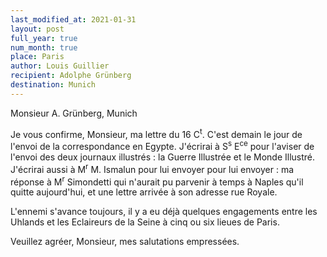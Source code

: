 ```yaml
---
last_modified_at: 2021-01-31
layout: post
full_year: true
num_month: true
place: Paris
author: Louis Guillier
recipient: Adolphe Grünberg
destination: Munich
---
```


Monsieur A. Grünberg, Munich


Je vous confirme, Monsieur, ma lettre du 16 C<sup>t</sup>. C'est demain le jour de l'envoi
de la correspondance en Egypte. J'écrirai à S<sup>s</sup> E<sup>ce</sup> pour l'aviser de l'envoi des
deux journaux illustrés : la Guerre Illustrée et le Monde Illustré. J'écrirai
aussi à M<sup>r</sup> M. Ismalun pour lui envoyer pour lui envoyer : ma réponse à M<sup>r</sup>
Simondetti qui n'aurait pu parvenir à temps à Naples qu'il quitte aujourd'hui,
et une lettre arrivée à son adresse rue Royale.

L'ennemi s'avance toujours, il y a eu déjà quelques engagements entre les
Uhlands et les Eclaireurs de la Seine à cinq ou six lieues de Paris.

Veuillez agréer, Monsieur, mes salutations empressées.
